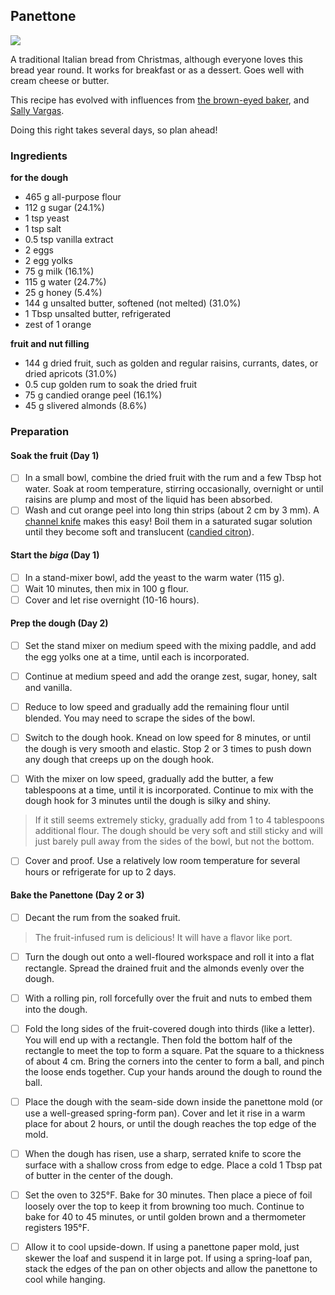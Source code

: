 ## Panettone

![](https://i.imgur.com/u0plbkI.jpg)

A traditional Italian bread from Christmas, although everyone loves this bread year round. It works for breakfast or as a dessert. Goes well with cream cheese or butter. 

This recipe has evolved with influences from [the brown-eyed baker](https://www.browneyedbaker.com/panettone-recipe/), and [Sally Vargas](https://www.simplyrecipes.com/recipes/panettone/). 

Doing this right takes several days, so plan ahead!

### Ingredients

**for the dough**

- 465 g all-purpose flour
- 112 g sugar (24.1%)
- 1 tsp yeast
- 1 tsp salt
- 0.5 tsp vanilla extract
- 2 eggs
- 2 egg yolks
- 75 g milk (16.1%)
- 115 g water (24.7%)
- 25 g honey (5.4%)
- 144 g unsalted butter, softened (not melted) (31.0%)
- 1 Tbsp unsalted butter, refrigerated
- zest of 1 orange

**fruit and nut filling**

- 144 g dried fruit, such as golden and regular raisins, currants, dates, or dried apricots (31.0%)
- 0.5 cup golden rum to soak the dried fruit
- 75 g candied orange peel (16.1%)
- 45 g slivered almonds (8.6%)



### Preparation

#### Soak the fruit (Day 1)

- [ ] In a small bowl, combine the dried fruit with the rum and a few Tbsp hot water. Soak at room temperature, stirring occasionally, overnight or until raisins are plump and most of the liquid has been absorbed.
- [ ] Wash and cut orange peel into long thin strips (about 2 cm by 3 mm). A [channel knife](https://www.youtube.com/watch?v=eYtUR4zZMdk) makes this easy! Boil them in a saturated sugar solution until they become soft and translucent ([candied citron](https://www.aspicyperspective.com/the-easiest-candied-orange-peel-recipe/)).

#### Start the *biga* (Day 1)

- [ ] In a stand-mixer bowl, add the yeast to the warm water (115 g). 
- [ ] Wait 10 minutes, then mix in 100 g flour.
- [ ] Cover and let rise overnight (10-16 hours).

#### Prep the dough (Day 2)

- [ ] Set the stand mixer on medium speed with the mixing paddle, and add the egg yolks one at a time, until each is incorporated. 

- [ ] Continue at medium speed and add the orange zest, sugar, honey, salt and vanilla.

- [ ] Reduce to low speed and gradually add the remaining flour until blended. You may need to scrape the sides of the bowl.

- [ ] Switch to the dough hook. Knead on low speed for 8 minutes, or until the dough is very smooth and elastic. Stop 2 or 3 times to push down any dough that creeps up on the dough hook.

- [ ] With the mixer on low speed, gradually add the butter, a few tablespoons at a time, until it is incorporated. Continue to mix with the dough hook for 3 minutes until the dough is silky and shiny.

> If it still seems extremely sticky, gradually add from 1 to 4 tablespoons additional flour. The dough should be very soft and still sticky and will just barely pull away from the sides of the bowl, but not the bottom.

- [ ] Cover and proof. Use a relatively low room temperature for several hours or refrigerate for up to 2 days.

#### Bake the Panettone (Day 2 or 3)

- [ ] Decant the rum from the soaked fruit. 

> The fruit-infused rum is delicious! It will have a flavor like port.

- [ ] Turn the dough out onto a well-floured workspace and roll it into a flat rectangle. Spread the drained fruit and the almonds evenly over the dough. 
- [ ] With a rolling pin, roll forcefully over the fruit and nuts to embed them into the dough.
- [ ] Fold the long sides of the fruit-covered dough into thirds (like a letter). You will end up with a rectangle. Then fold the bottom half of the rectangle to meet the top to form a square. Pat the square to a thickness of about 4 cm. Bring the corners into the center to form a ball, and pinch the loose ends together. Cup your hands around the dough to round the ball.
- [ ] Place the dough with the seam-side down inside the panettone mold (or use a well-greased spring-form pan). Cover and let it rise in a warm place for about 2 hours, or until the dough reaches the top edge of the mold. 
- [ ] When the dough has risen, use a sharp, serrated knife to score the surface with a shallow cross from edge to edge. Place a cold 1 Tbsp pat of butter in the center of the dough.
- [ ] Set the oven to 325°F. Bake for 30 minutes. Then place a piece of foil loosely over the top to keep it from browning too much. Continue to bake for 40 to 45 minutes, or until golden brown and a thermometer registers 195°F. 
- [ ] Allow it to cool upside-down. If using a panettone paper mold, just skewer the loaf and suspend it in large pot. If using a spring-loaf pan, stack the edges of the pan on other objects and allow the panettone to cool while hanging.

